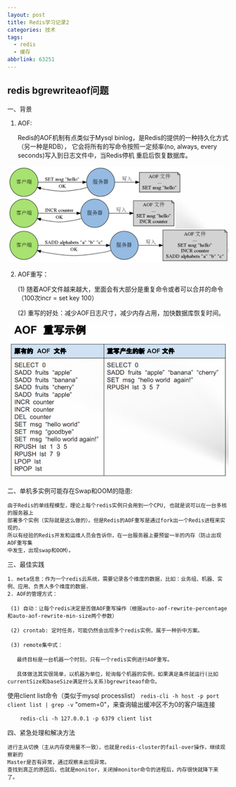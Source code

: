 ```yaml
---
layout: post
title: Redis学习记录2
categories: 技术
tags:
  - redis
  - 缓存
abbrlink: 63251
---
```


## redis bgrewriteaof问题

一、背景

1. AOF:

    Redis的AOF机制有点类似于Mysql binlog，是Redis的提供的一种持久化方式（另一种是RDB），
    它会将所有的写命令按照一定频率(no, always, every seconds)写入到日志文件中，当Redis停机
    重启后恢复数据库。

![](/images/20160203203442_310.png)
<!-- more -->
2. AOF重写：

     (1) 随着AOF文件越来越大，里面会有大部分是重复命令或者可以合并的命令（100次incr = set key 100）

     (2) 重写的好处：减少AOF日志尺寸，减少内存占用，加快数据库恢复时间。

![](/images/20160203203443_877.png)

二、单机多实例可能存在Swap和OOM的隐患:

    由于Redis的单线程模型，理论上每个redis实例只会用到一个CPU, 也就是说可以在一台多核的服务器上
    部署多个实例（实际就是这么做的）。但是Redis的AOF重写是通过fork出一个Redis进程来实现的，
    所以有经验的Redis开发和运维人员会告诉你，在一台服务器上要预留一半的内存（防止出现AOF重写集
    中发生，出现swap和OOM）。

三、最佳实践

    1. meta信息：作为一个redis云系统，需要记录各个维度的数据，比如：业务组、机器、实例、应用、负责人多个维度的数据.
    2. AOF的管理方式：

     (1) 自动：让每个redis决定是否做AOF重写操作（根据auto-aof-rewrite-percentage和auto-aof-rewrite-min-size两个参数）

     (2) crontab: 定时任务，可能仍然会出现多个redis实例，属于一种折中方案。

     (3) remote集中式：

       最终目标是一台机器一个时刻，只有一个redis实例进行AOF重写。

       具体做法其实很简单，以机器为单位，轮询每个机器的实例，如果满足条件就运行(比如currentSize和baseSize满足什么关系)bgrewriteaof命令。

使用client list命令（类似于mysql processlist） `redis-cli -h host -p port client list | grep -v` "omem=0"，来查询输出缓冲区不为0的客户端连接

```
    redis-cli -h 127.0.0.1 -p 6379 client list
```

四、紧急处理和解决方法

    进行主从切换（主从内存使用量不一致），也就是redis-cluster的fail-over操作，继续观察新的
    Master是否有异常，通过观察未出现异常。
    查找到真正的原因后，也就是monitor，关闭掉monitor命令的进程后，内存很快就降下来了。
